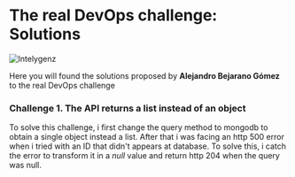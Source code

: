# The real DevOps challenge: Solutions

![Intelygenz](./assets/intelygenz.logo.jpeg)

Here you will found the solutions proposed by **Alejandro Bejarano Gómez** to the real DevOps challenge

### Challenge 1. The API returns a list instead of an object
To solve this challenge, i first change the query method to mongodb to obtain a single object instead a list. After that i was facing an http 500 error when i tried with an ID that didn't appears at database. To solve this, i catch the error to transform it in a *null* value and return http 204 when the query was null.
